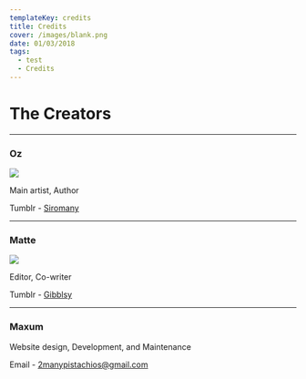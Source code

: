 ```yaml
---
templateKey: credits
title: Credits
cover: /images/blank.png
date: 01/03/2018
tags:
  - test
  - Credits
---
```



# The Creators

---
### Oz 

<div>
<body>
<section>
<aside>
<img src="/images/oz.png">
</aside>
<article>
<p>Main artist, Author</p>
<p>Tumblr - <a href="http://siromany.tumblr.com/">Siromany</a></p>
</article>
</section>
</body>
</div>

---
### Matte

<div>
<body>
<section>
<aside>
<img src="/images/ma.png">
</aside>
<article>
<p>Editor, Co-writer</p>
<p>Tumblr - <a href="http://gibblsy.tumblr.com/">Gibblsy</a></p>
</article>
</section>
</body>
</div>

---
### Maxum

<div>
<body>
<section>
<article>
<p>Website design, Development, and Maintenance</p>
<p>Email - <a href="mailto:2manypistachios@gmail.com">2manypistachios@gmail.com</a></p>
</article>
</section>
</body>
</div>
